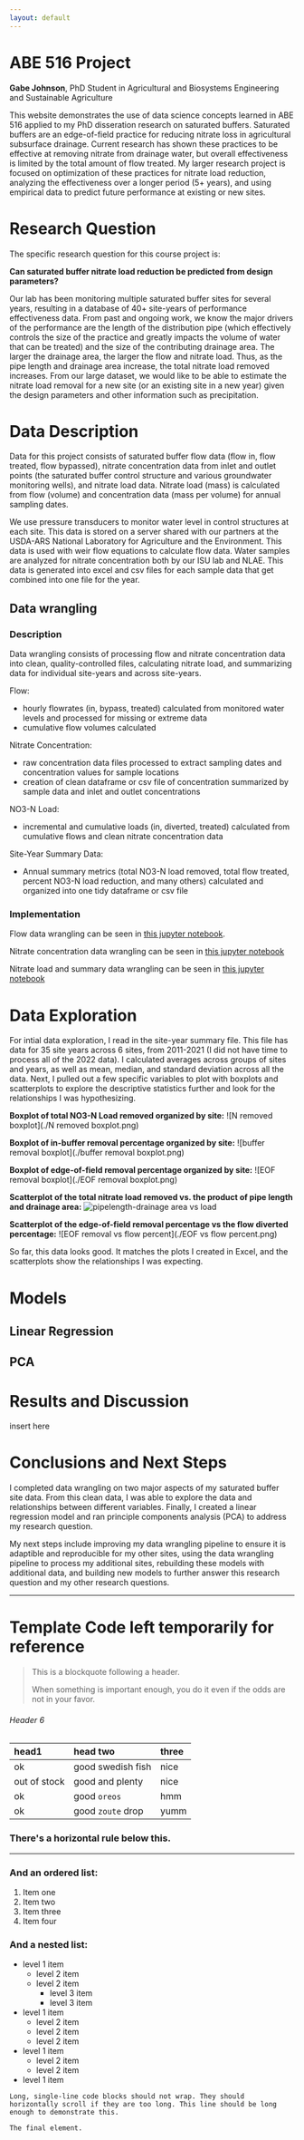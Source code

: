 ```yaml
---
layout: default
---
```


# ABE 516 Project
**Gabe Johnson**, PhD Student in Agricultural and Biosystems Engineering and Sustainable Agriculture

This website demonstrates the use of data science concepts learned in ABE 516 applied to my PhD disseration research on saturated buffers. Saturated buffers are an edge-of-field practice for reducing nitrate loss in agricultural subsurface drainage. Current research has shown these practices to be effective at removing nitrate from drainage water, but overall effectiveness is limited by the total amount of flow treated. My larger research project is focused on optimization of these practices for nitrate load reduction, analyzing the effectiveness over a longer period (5+ years), and using empirical data to predict future performance at existing or new sites.

# Research Question
The specific research question for this course project is:

**Can saturated buffer nitrate load reduction be predicted from design parameters?**

Our lab has been monitoring multiple saturated buffer sites for several years, resulting in a database of 40+ site-years of performance effectiveness data. From past and ongoing work, we know the major drivers of the performance are the length of the distribution pipe (which effectively controls the size of the practice and greatly impacts the volume of water that can be treated) and the size of the contributing drainage area. The larger the drainage area, the larger the flow and nitrate load. Thus, as the pipe length and drainage area increase, the total nitrate load removed increases. From our large dataset, we would like to be able to estimate the nitrate load removal for a new site (or an existing site in a new year) given the design parameters and other information such as precipitation. 

# Data Description
Data for this project consists of saturated buffer flow data (flow in, flow treated, flow bypassed), nitrate concentration data from inlet and outlet points (the saturated buffer control structure and various groundwater monitoring wells), and nitrate load data. Nitrate load (mass) is calculated from flow (volume) and concentration data (mass per volume) for annual sampling dates. 

We use pressure transducers to monitor water level in control structures at each site. This data is stored on a server shared with our partners at the USDA-ARS National Laboratory for Agriculture and the Environment. This data is used with weir flow equations to calculate flow data. Water samples are analyzed for nitrate concentration both by our ISU lab and NLAE. This data is generated into excel and csv files for each sample data that get combined into one file for the year. 

## Data wrangling
### Description
Data wrangling consists of processing flow and nitrate concentration data into clean, quality-controlled files, calculating nitrate load, and summarizing data for individual site-years and across site-years. 

Flow:
* hourly flowrates (in, bypass, treated) calculated from monitored water levels and processed for missing or extreme data
* cumulative flow volumes calculated 

Nitrate Concentration:
* raw concentration data files processed to extract sampling dates and concentration values for sample locations
* creation of clean dataframe or csv file of concentration summarized by sample data and inlet and outlet concentrations

NO3-N Load:
* incremental and cumulative loads (in, diverted, treated) calculated from cumulative flows and clean nitrate concentration data

Site-Year Summary Data:
* Annual summary metrics (total NO3-N load removed, total flow treated, percent NO3-N load reduction, and many others) calculated and organized into one tidy dataframe or csv file

### Implementation
Flow data wrangling can be seen in [this jupyter notebook](./project-wrangling-1.md).

Nitrate concentration data wrangling can be seen in [this jupyter notebook](./project-wrangling-2.md)

Nitrate load and summary data wrangling can be seen in [this jupyter notebook](./project-wrangling-3.md)

# Data Exploration
For intial data exploration, I read in the site-year summary file. This file has data for 35 site years across 6 sites, from 2011-2021 (I did not have time to process all of the 2022 data). I calculated averages across groups of sites and years, as well as mean, median, and standard deviation across all the data. 
Next, I pulled out a few specific variables to plot with boxplots and scatterplots to explore the descriptive statistics further and look for the relationships I was hypothesizing.

**Boxplot of total NO3-N Load removed organized by site:**
![N removed boxplot](./N removed boxplot.png)

**Boxplot of in-buffer removal percentage organized by site:**
![buffer removal boxplot](./buffer removal boxplot.png)

**Boxplot of edge-of-field removal percentage organized by site:**
![EOF removal boxplot](./EOF removal boxplot.png)

**Scatterplot of the total nitrate load removed vs. the product of pipe length and drainage area:**
![pipelength-drainage area vs load](./pipelength_da_loadremoval.png)

**Scatterplot of the edge-of-field removal percentage vs the flow diverted percentage:**
![EOF removal vs flow percent](./EOF vs flow percent.png)

So far, this data looks good. It matches the plots I created in Excel, and the scatterplots show the relationships I was expecting.

# Models
## Linear Regression

## PCA



# Results and Discussion
insert here

# Conclusions and Next Steps
I completed data wrangling on two major aspects of my saturated buffer site data. From this clean data, I was able to explore the data and relationships between different variables. Finally, I created a linear regression model and ran principle components analysis (PCA) to address my research question. 

My next steps include improving my data wrangling pipeline to ensure it is adaptible and reproducible for my other sites, using the data wrangling pipeline to process my additional sites, rebuilding these models with additional data, and building new models to further answer this research question and my other research questions.

_______________________________________________________

# Template Code left temporarily for reference

> This is a blockquote following a header.
>
> When something is important enough, you do it even if the odds are not in your favor.

###### Header 6

| head1        | head two          | three |
|:-------------|:------------------|:------|
| ok           | good swedish fish | nice  |
| out of stock | good and plenty   | nice  |
| ok           | good `oreos`      | hmm   |
| ok           | good `zoute` drop | yumm  |

### There's a horizontal rule below this.

* * *

### And an ordered list:

1.  Item one
1.  Item two
1.  Item three
1.  Item four

### And a nested list:

- level 1 item
  - level 2 item
  - level 2 item
    - level 3 item
    - level 3 item
- level 1 item
  - level 2 item
  - level 2 item
  - level 2 item
- level 1 item
  - level 2 item
  - level 2 item
- level 1 item


```
Long, single-line code blocks should not wrap. They should horizontally scroll if they are too long. This line should be long enough to demonstrate this.
```

```
The final element.
```

